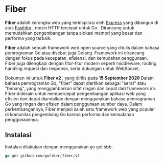 # Fiber
**Fiber** adalah kerangka web yang terinspirasi oleh [Express](https://github.com/expressjs/express) yang dibangun di atas [Fasthttp](https://github.com/valyala/fasthttp) , mesin HTTP tercepat untuk Go . Dirancang untuk memudahkan pengembangan tanpa alokasi memori yang besar dan performa yang terbaik.

**Fiber** adalah sebuah framework web open source yang ditulis dalam bahasa pemrograman Go atau disebut juga Golang. Framework ini dirancang dengan fokus pada kecepatan, efisiensi, dan kemudahan penggunaan. Fiber juga dilengkapi dengan fitur-fitur modern seperti middleware, routing, handling request dan response, serta dukungan untuk WebSocket.

Dokumen ini untuk **Fiber v2** , yang dirilis pada **15 September 2020** 
Dalam bahasa pemrograman Go, "fiber" dapat diartikan sebagai "serat" atau "benang", yang menggambarkan sifat ringan dan cepat dari framework ini. Fiber didesain untuk mempercepat pengembangan aplikasi web yang efisien dan dapat diandalkan dengan menggunakan bahasa pemrograman Go yang ringan dan efisien dalam penggunaan sumber daya.
Dalam perkembangannya, Fiber menjadi salah satu framework web yang populer di komunitas pengembang Go karena performa dan kemudahan penggunaannya.

## Instalasi
Instalasi dilakukan dengan menggunakan go get sbb:
```go
go get github.com/gofiber/fiber/v2
```
